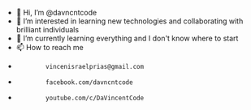 - 👋 Hi, I’m @davncntcode
- 👀 I’m interested in learning new technologies and collaborating with brilliant individuals
- 🌱 I’m currently learning everything and I don't know where to start
- 📫 How to reach me
-             vincenisraelprias@gmail.com
-             facebook.com/davncntcode
-             youtube.com/c/DaVincentCode

<!---
davncntcode/davncntcode is a ✨ special ✨ repository because its `README.md` (this file) appears on your GitHub profile.
You can click the Preview link to take a look at your changes.
--->
